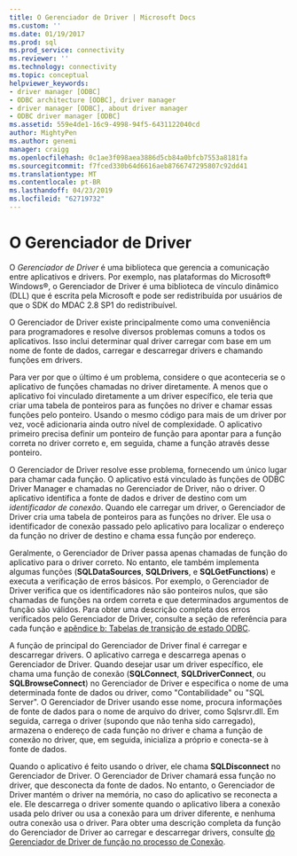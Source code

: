 ```yaml
---
title: O Gerenciador de Driver | Microsoft Docs
ms.custom: ''
ms.date: 01/19/2017
ms.prod: sql
ms.prod_service: connectivity
ms.reviewer: ''
ms.technology: connectivity
ms.topic: conceptual
helpviewer_keywords:
- driver manager [ODBC]
- ODBC architecture [ODBC], driver manager
- driver manager [ODBC], about driver manager
- ODBC driver manager [ODBC]
ms.assetid: 559e4de1-16c9-4998-94f5-6431122040cd
author: MightyPen
ms.author: genemi
manager: craigg
ms.openlocfilehash: 0c1ae3f098aea3886d5cb84a0bfcb7553a8181fa
ms.sourcegitcommit: f7fced330b64d6616aeb8766747295807c92dd41
ms.translationtype: MT
ms.contentlocale: pt-BR
ms.lasthandoff: 04/23/2019
ms.locfileid: "62719732"
---
```

# <a name="the-driver-manager"></a>O Gerenciador de Driver
O *Gerenciador de Driver* é uma biblioteca que gerencia a comunicação entre aplicativos e drivers. Por exemplo, nas plataformas do Microsoft® Windows®, o Gerenciador de Driver é uma biblioteca de vínculo dinâmico (DLL) que é escrita pela Microsoft e pode ser redistribuída por usuários de que o SDK do MDAC 2.8 SP1 do redistribuível.  
  
 O Gerenciador de Driver existe principalmente como uma conveniência para programadores e resolve diversos problemas comuns a todos os aplicativos. Isso inclui determinar qual driver carregar com base em um nome de fonte de dados, carregar e descarregar drivers e chamando funções em drivers.  
  
 Para ver por que o último é um problema, considere o que aconteceria se o aplicativo de funções chamadas no driver diretamente. A menos que o aplicativo foi vinculado diretamente a um driver específico, ele teria que criar uma tabela de ponteiros para as funções no driver e chamar essas funções pelo ponteiro. Usando o mesmo código para mais de um driver por vez, você adicionaria ainda outro nível de complexidade. O aplicativo primeiro precisa definir um ponteiro de função para apontar para a função correta no driver correto e, em seguida, chame a função através desse ponteiro.  
  
 O Gerenciador de Driver resolve esse problema, fornecendo um único lugar para chamar cada função. O aplicativo está vinculado às funções de ODBC Driver Manager e chamadas no Gerenciador de Driver, não o driver. O aplicativo identifica a fonte de dados e driver de destino com um *identificador de conexão*. Quando ele carregar um driver, o Gerenciador de Driver cria uma tabela de ponteiros para as funções no driver. Ele usa o identificador de conexão passado pelo aplicativo para localizar o endereço da função no driver de destino e chama essa função por endereço.  
  
 Geralmente, o Gerenciador de Driver passa apenas chamadas de função do aplicativo para o driver correto. No entanto, ele também implementa algumas funções (**SQLDataSources**, **SQLDrivers**, e **SQLGetFunctions**) e executa a verificação de erros básicos. Por exemplo, o Gerenciador de Driver verifica que os identificadores não são ponteiros nulos, que são chamadas de funções na ordem correta e que determinados argumentos de função são válidos. Para obter uma descrição completa dos erros verificados pelo Gerenciador de Driver, consulte a seção de referência para cada função e [apêndice b: Tabelas de transição de estado ODBC](../../odbc/reference/appendixes/appendix-b-odbc-state-transition-tables.md).  
  
 A função de principal do Gerenciador de Driver final é carregar e descarregar drivers. O aplicativo carrega e descarrega apenas o Gerenciador de Driver. Quando desejar usar um driver específico, ele chama uma função de conexão (**SQLConnect**, **SQLDriverConnect**, ou **SQLBrowseConnect**) no Gerenciador de Driver e especifica o nome de uma determinada fonte de dados ou driver, como "Contabilidade" ou "SQL Server". O Gerenciador de Driver usando esse nome, procura informações de fonte de dados para o nome de arquivo do driver, como Sqlsrvr.dll. Em seguida, carrega o driver (supondo que não tenha sido carregado), armazena o endereço de cada função no driver e chama a função de conexão no driver, que, em seguida, inicializa a próprio e conecta-se à fonte de dados.  
  
 Quando o aplicativo é feito usando o driver, ele chama **SQLDisconnect** no Gerenciador de Driver. O Gerenciador de Driver chamará essa função no driver, que desconecta da fonte de dados. No entanto, o Gerenciador de Driver mantém o driver na memória, no caso do aplicativo se reconecta a ele. Ele descarrega o driver somente quando o aplicativo libera a conexão usada pelo driver ou usa a conexão para um driver diferente, e nenhuma outra conexão usa o driver. Para obter uma descrição completa da função do Gerenciador de Driver ao carregar e descarregar drivers, consulte [do Gerenciador de Driver de função no processo de Conexão](../../odbc/reference/develop-app/driver-manager-s-role-in-the-connection-process.md).
